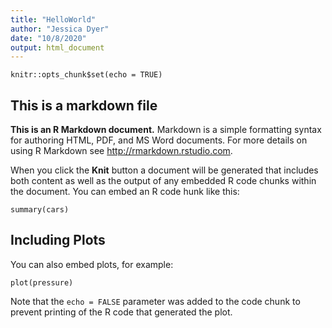 ```yaml
---
title: "HelloWorld"
author: "Jessica Dyer"
date: "10/8/2020"
output: html_document
---
```


```{r setup, include=FALSE}
knitr::opts_chunk$set(echo = TRUE)
```

## This is a markdown file


**This is an R Markdown document.** Markdown is a simple formatting syntax for authoring HTML, PDF, and MS Word documents. For more details on using R Markdown see <http://rmarkdown.rstudio.com>.

When you click the **Knit** button a document will be generated that includes both content as well as the output of any embedded R code chunks within the document. You can embed an R code hunk like this:

```{r cars}
summary(cars)
```

## Including Plots

You can also embed plots, for example:

```{r pressure, echo=FALSE}
plot(pressure)
```

Note that the `echo = FALSE` parameter was added to the code chunk to prevent printing of the R code that generated the plot.
